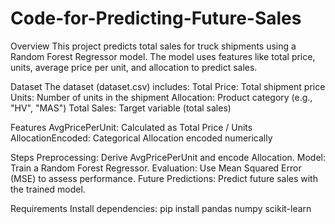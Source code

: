 # Code-for-Predicting-Future-Sales
Overview
This project predicts total sales for truck shipments using a Random Forest Regressor model. The model uses features like total price, units, average price per unit, and allocation to predict sales.

Dataset
The dataset (dataset.csv) includes:
Total Price: Total shipment price
Units: Number of units in the shipment
Allocation: Product category (e.g., "HV", "MAS")
Total Sales: Target variable (total sales)

Features
AvgPricePerUnit: Calculated as Total Price / Units
AllocationEncoded: Categorical Allocation encoded numerically

Steps
Preprocessing: Derive AvgPricePerUnit and encode Allocation.
Model: Train a Random Forest Regressor.
Evaluation: Use Mean Squared Error (MSE) to assess performance.
Future Predictions: Predict future sales with the trained model.

Requirements
Install dependencies:
pip install pandas numpy scikit-learn
